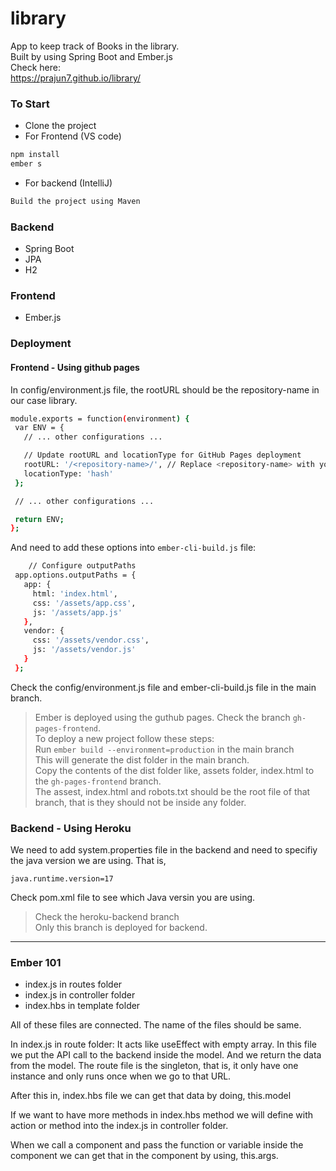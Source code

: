# library
App to keep track of Books in the library.<br>
Built by using Spring Boot and Ember.js<br>
Check here:<br>
https://prajun7.github.io/library/

### To Start
- Clone the project
- For Frontend (VS code)
```sh
npm install
ember s
```
- For backend (IntelliJ)
```sh
Build the project using Maven
```

### Backend
 - Spring Boot
 - JPA
 - H2
 
 ### Frontend
  - Ember.js

### Deployment
#### Frontend - Using github pages
 In config/environment.js file, the rootURL should be the repository-name in our case library.
 ```sh
module.exports = function(environment) {
  var ENV = {
    // ... other configurations ...

    // Update rootURL and locationType for GitHub Pages deployment
    rootURL: '/<repository-name>/', // Replace <repository-name> with your GitHub repository name
    locationType: 'hash'
  };

  // ... other configurations ...

  return ENV;
};

 ```
 
 And need to add these options into `ember-cli-build.js` file:
 ```sh
     // Configure outputPaths
  app.options.outputPaths = {
    app: {
      html: 'index.html',
      css: '/assets/app.css',
      js: '/assets/app.js'
    },
    vendor: {
      css: '/assets/vendor.css',
      js: '/assets/vendor.js'
    }
  };
 ```
 
 Check the config/environment.js file and ember-cli-build.js file in the main branch.

> Ember is deployed using the guthub pages. Check the branch `gh-pages-frontend`.<br>
> To deploy a new project follow these steps: <br>
> Run `ember build --environment=production` in the main branch <br>
> This will generate the dist folder in the main branch.<br>
> Copy the contents of the dist folder like, assets folder, index.html to the `gh-pages-frontend` branch.<br>
> The assest, index.html and robots.txt should be the root file of that branch, that is they should not be inside any folder.<br>

### Backend - Using Heroku
We need to add system.properties file in the backend and need to specifiy the java version we are using.
That is,
```
java.runtime.version=17
```
Check pom.xml file to see which Java versin you are using.

> Check the heroku-backend branch<br>
> Only this branch is deployed for backend.

---

### Ember 101
- index.js in routes folder
- index.js in controller folder
- index.hbs in template folder

All of these files are connected.
The name of the files should be same.

In index.js in route folder: It acts like useEffect with empty array. 
In this file we put the API call to the backend inside the model.
And we return the data from the model.
The route file is the singleton, that is, it only have one instance and only runs once when we go to that URL.

After this in, index.hbs file we can get that data by doing,
this.model

If we want to have more methods in index.hbs method we will define with action or method into the index.js in controller folder.

When we call a component and pass the function or variable inside the component we can get that in the component by using, this.args.

